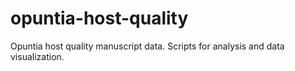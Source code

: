 # opuntia-host-quality
Opuntia host quality manuscript data. Scripts for analysis and data visualization.
